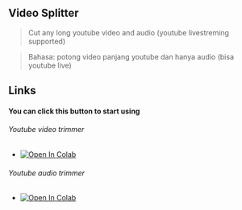 ## Video Splitter
> Cut any long youtube video and audio (youtube livestreming supported)

> Bahasa: potong video panjang youtube dan hanya audio (bisa youtube live)
## Links
#### You can click this button to start using
###### Youtube video trimmer
- [![Open In Colab](https://colab.research.google.com/assets/colab-badge.svg)](https://colab.research.google.com/github/sirpps/youtube-splitter/blob/main/split_video.ipynb)
###### Youtube audio trimmer
- [![Open In Colab](https://colab.research.google.com/assets/colab-badge.svg)](https://colab.research.google.com/github/sirpps/youtube-splitter/blob/main/split_audio.ipynb)
